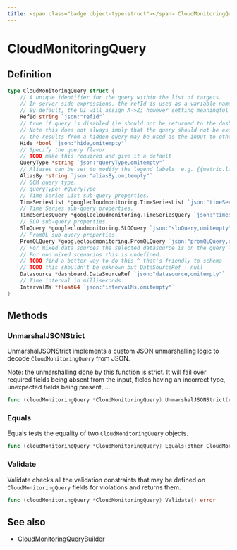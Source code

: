 ```yaml
---
title: <span class="badge object-type-struct"></span> CloudMonitoringQuery
---
```

# <span class="badge object-type-struct"></span> CloudMonitoringQuery

## Definition

```go
type CloudMonitoringQuery struct {
    // A unique identifier for the query within the list of targets.
    // In server side expressions, the refId is used as a variable name to identify results.
    // By default, the UI will assign A->Z; however setting meaningful names may be useful.
    RefId string `json:"refId"`
    // true if query is disabled (ie should not be returned to the dashboard)
    // Note this does not always imply that the query should not be executed since
    // the results from a hidden query may be used as the input to other queries (SSE etc)
    Hide *bool `json:"hide,omitempty"`
    // Specify the query flavor
    // TODO make this required and give it a default
    QueryType *string `json:"queryType,omitempty"`
    // Aliases can be set to modify the legend labels. e.g. {{metric.label.xxx}}. See docs for more detail.
    AliasBy *string `json:"aliasBy,omitempty"`
    // GCM query type.
    // queryType: #QueryType
    // Time Series List sub-query properties.
    TimeSeriesList *googlecloudmonitoring.TimeSeriesList `json:"timeSeriesList,omitempty"`
    // Time Series sub-query properties.
    TimeSeriesQuery *googlecloudmonitoring.TimeSeriesQuery `json:"timeSeriesQuery,omitempty"`
    // SLO sub-query properties.
    SloQuery *googlecloudmonitoring.SLOQuery `json:"sloQuery,omitempty"`
    // PromQL sub-query properties.
    PromQLQuery *googlecloudmonitoring.PromQLQuery `json:"promQLQuery,omitempty"`
    // For mixed data sources the selected datasource is on the query level.
    // For non mixed scenarios this is undefined.
    // TODO find a better way to do this ^ that's friendly to schema
    // TODO this shouldn't be unknown but DataSourceRef | null
    Datasource *dashboard.DataSourceRef `json:"datasource,omitempty"`
    // Time interval in milliseconds.
    IntervalMs *float64 `json:"intervalMs,omitempty"`
}
```
## Methods

### <span class="badge object-method"></span> UnmarshalJSONStrict

UnmarshalJSONStrict implements a custom JSON unmarshalling logic to decode `CloudMonitoringQuery` from JSON.

Note: the unmarshalling done by this function is strict. It will fail over required fields being absent from the input, fields having an incorrect type, unexpected fields being present, …

```go
func (cloudMonitoringQuery *CloudMonitoringQuery) UnmarshalJSONStrict(raw []byte) error
```

### <span class="badge object-method"></span> Equals

Equals tests the equality of two `CloudMonitoringQuery` objects.

```go
func (cloudMonitoringQuery *CloudMonitoringQuery) Equals(other CloudMonitoringQuery) bool
```

### <span class="badge object-method"></span> Validate

Validate checks all the validation constraints that may be defined on `CloudMonitoringQuery` fields for violations and returns them.

```go
func (cloudMonitoringQuery *CloudMonitoringQuery) Validate() error
```

## See also

 * <span class="badge builder"></span> [CloudMonitoringQueryBuilder](./builder-CloudMonitoringQueryBuilder.md)
